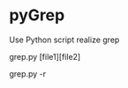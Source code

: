 # pyGrep
Use Python script realize grep

grep.py <Regular Expression> <file>[file1][file2]
  
grep.py -r <Regular Expression> <file path>
